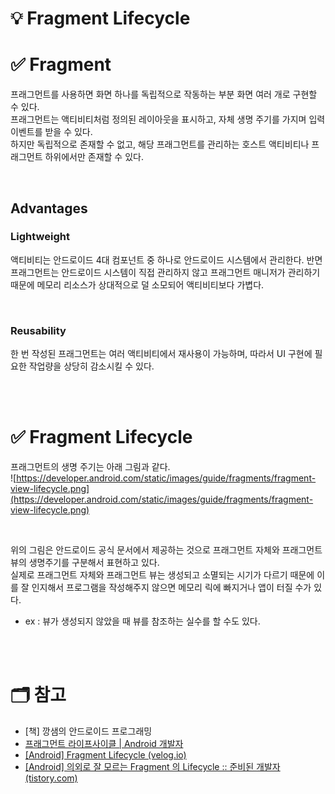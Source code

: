 # 💡 Fragment Lifecycle

# ✅ Fragment
프래그먼트를 사용하면 화면 하나를 독립적으로 작동하는 부분 화면 여러 개로 구현할 수 있다.  
프래그먼트는 액티비티처럼 정의된 레이아웃을 표시하고, 자체 생명 주기를 가지며 입력 이벤트를 받을 수 있다.  
하지만 독립적으로 존재할 수 없고, 해당 프래그먼트를 관리하는 호스트 액티비티나 프래그먼트 하위에서만 존재할 수 있다.

<br/>

## Advantages
### Lightweight
액티비티는 안드로이드 4대 컴포넌트 중 하나로 안드로이드 시스템에서 관리한다. 반면 프래그먼트는 안드로이드 시스템이 직접 관리하지 않고 프래그먼트 매니저가 관리하기 때문에 메모리 리소스가 상대적으로 덜 소모되어 액티비티보다 가볍다.

<br/>

### Reusability
한 번 작성된 프래그먼트는 여러 액티비티에서 재사용이 가능하며, 따라서 UI 구현에 필요한 작업량을 상당히 감소시킬 수 있다.

<br/>
<br/>

# ✅ Fragment Lifecycle
프래그먼트의 생명 주기는 아래 그림과 같다.  
![https://developer.android.com/static/images/guide/fragments/fragment-view-lifecycle.png](https://developer.android.com/static/images/guide/fragments/fragment-view-lifecycle.png)

<br/>

위의 그림은 안드로이드 공식 문서에서 제공하는 것으로 프래그먼트 자체와 프래그먼트 뷰의 생명주기를 구분해서 표현하고 있다.  
실제로 프래그먼트 자체와 프래그먼트 뷰는 생성되고 소멸되는 시기가 다르기 때문에 이를 잘 인지해서 프로그램을 작성해주지 않으면 메모리 릭에 빠지거나 앱이 터질 수가 있다.
  - ex : 뷰가 생성되지 않았을 때 뷰를 참조하는 실수를 할 수도 있다.

<br/>
<br/>

# 🗂 참고
- [책] 깡샘의 안드로이드 프로그래밍
- [프래그먼트 라이프사이클 | Android 개발자](https://developer.android.com/guide/fragments/lifecycle)
- [[Android] Fragment Lifecycle (velog.io)](https://velog.io/@jeongminji4490/Android-Fragment-Lifecycle)
- [[Android] 의외로 잘 모르는 Fragment 의 Lifecycle :: 준비된 개발자 (tistory.com)](https://readystory.tistory.com/199)
